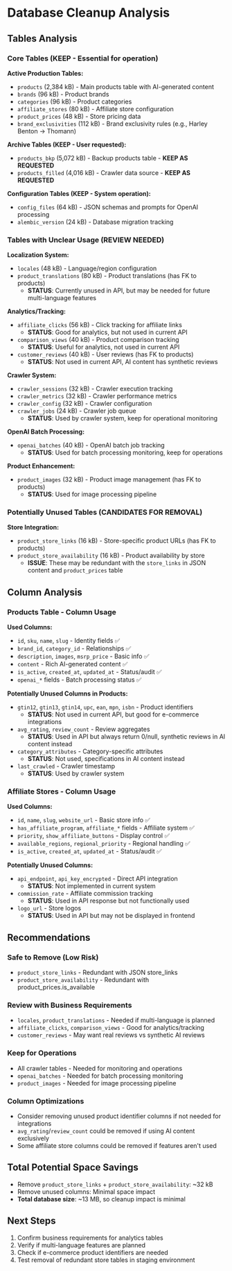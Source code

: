 # Database Cleanup Analysis

## Tables Analysis

### Core Tables (KEEP - Essential for operation)

**Active Production Tables:**
- `products` (2,384 kB) - Main products table with AI-generated content
- `brands` (96 kB) - Product brands
- `categories` (96 kB) - Product categories  
- `affiliate_stores` (80 kB) - Affiliate store configuration
- `product_prices` (48 kB) - Store pricing data
- `brand_exclusivities` (112 kB) - Brand exclusivity rules (e.g., Harley Benton → Thomann)

**Archive Tables (KEEP - User requested):**
- `products_bkp` (5,072 kB) - Backup products table - **KEEP AS REQUESTED**
- `products_filled` (4,016 kB) - Crawler data source - **KEEP AS REQUESTED**

**Configuration Tables (KEEP - System operation):**
- `config_files` (64 kB) - JSON schemas and prompts for OpenAI processing
- `alembic_version` (24 kB) - Database migration tracking

### Tables with Unclear Usage (REVIEW NEEDED)

**Localization System:**
- `locales` (48 kB) - Language/region configuration
- `product_translations` (80 kB) - Product translations (has FK to products)
  - **STATUS**: Currently unused in API, but may be needed for future multi-language features

**Analytics/Tracking:**
- `affiliate_clicks` (56 kB) - Click tracking for affiliate links  
  - **STATUS**: Good for analytics, but not used in current API
- `comparison_views` (40 kB) - Product comparison tracking
  - **STATUS**: Useful for analytics, not used in current API
- `customer_reviews` (40 kB) - User reviews (has FK to products)
  - **STATUS**: Not used in current API, AI content has synthetic reviews

**Crawler System:**
- `crawler_sessions` (32 kB) - Crawler execution tracking
- `crawler_metrics` (32 kB) - Crawler performance metrics  
- `crawler_config` (32 kB) - Crawler configuration
- `crawler_jobs` (24 kB) - Crawler job queue
  - **STATUS**: Used by crawler system, keep for operational monitoring

**OpenAI Batch Processing:**
- `openai_batches` (40 kB) - OpenAI batch job tracking
  - **STATUS**: Used for batch processing monitoring, keep for operations

**Product Enhancement:**
- `product_images` (32 kB) - Product image management (has FK to products)
  - **STATUS**: Used for image processing pipeline

### Potentially Unused Tables (CANDIDATES FOR REMOVAL)

**Store Integration:**
- `product_store_links` (16 kB) - Store-specific product URLs (has FK to products)
- `product_store_availability` (16 kB) - Product availability by store
  - **ISSUE**: These may be redundant with the `store_links` in JSON content and `product_prices` table

## Column Analysis

### Products Table - Column Usage

**Used Columns:**
- `id`, `sku`, `name`, `slug` - Identity fields ✅
- `brand_id`, `category_id` - Relationships ✅  
- `description`, `images`, `msrp_price` - Basic info ✅
- `content` - Rich AI-generated content ✅
- `is_active`, `created_at`, `updated_at` - Status/audit ✅
- `openai_*` fields - Batch processing status ✅

**Potentially Unused Columns in Products:**
- `gtin12`, `gtin13`, `gtin14`, `upc`, `ean`, `mpn`, `isbn` - Product identifiers
  - **STATUS**: Not used in current API, but good for e-commerce integrations
- `avg_rating`, `review_count` - Review aggregates
  - **STATUS**: Used in API but always return 0/null, synthetic reviews in AI content instead
- `category_attributes` - Category-specific attributes  
  - **STATUS**: Not used, specifications in AI content instead
- `last_crawled` - Crawler timestamp
  - **STATUS**: Used by crawler system

### Affiliate Stores - Column Usage

**Used Columns:**
- `id`, `name`, `slug`, `website_url` - Basic store info ✅
- `has_affiliate_program`, `affiliate_*` fields - Affiliate system ✅
- `priority`, `show_affiliate_buttons` - Display control ✅  
- `available_regions`, `regional_priority` - Regional handling ✅
- `is_active`, `created_at`, `updated_at` - Status/audit ✅

**Potentially Unused Columns:**
- `api_endpoint`, `api_key_encrypted` - Direct API integration
  - **STATUS**: Not implemented in current system
- `commission_rate` - Affiliate commission tracking
  - **STATUS**: Used in API response but not functionally used
- `logo_url` - Store logos
  - **STATUS**: Used in API but may not be displayed in frontend

## Recommendations

### Safe to Remove (Low Risk)
- `product_store_links` - Redundant with JSON store_links
- `product_store_availability` - Redundant with product_prices.is_available

### Review with Business Requirements
- `locales`, `product_translations` - Needed if multi-language is planned
- `affiliate_clicks`, `comparison_views` - Good for analytics/tracking  
- `customer_reviews` - May want real reviews vs synthetic AI reviews

### Keep for Operations
- All crawler tables - Needed for monitoring and operations
- `openai_batches` - Needed for batch processing monitoring
- `product_images` - Needed for image processing pipeline

### Column Optimizations
- Consider removing unused product identifier columns if not needed for integrations
- `avg_rating`/`review_count` could be removed if using AI content exclusively
- Some affiliate store columns could be removed if features aren't used

## Total Potential Space Savings
- Remove `product_store_links` + `product_store_availability`: ~32 kB
- Remove unused columns: Minimal space impact
- **Total database size**: ~13 MB, so cleanup impact is minimal

## Next Steps
1. Confirm business requirements for analytics tables
2. Verify if multi-language features are planned  
3. Check if e-commerce product identifiers are needed
4. Test removal of redundant store tables in staging environment